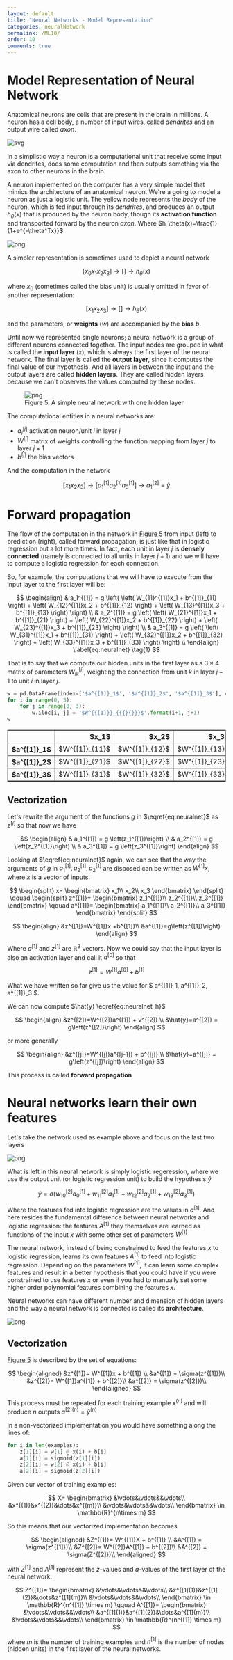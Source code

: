 ```yaml
---
layout: default
title: "Neural Networks - Model Representation"
categories: neuralNetwork
permalink: /ML10/
order: 10
comments: true
---
```


# Model Representation of Neural Network
Anatomical neurons are cells that are present in the brain in millions. A neuron has a cell body, a number of input wires, called *dendrites* and an output wire called *axon*.




    
![svg](ML-10-NeuralNetworkModelRepresentation_files/ML-10-NeuralNetworkModelRepresentation_2_0.svg)
    



In a simplistic way a neuron is a computational unit that receive some input via dendrites, does some computation and then outputs something via the axon to other neurons in the brain.

A neuron implemented on the computer has a very simple model that mimics the architecture of an anatomical neuron. We're a going to model a neuron as just a logistic unit. The yellow node represents the *body* of the neuron, which is fed input through its *dendrites*, and produces an output $h_\theta(x)$ that is produced by the neuron body, though its **activation function** and transported forward by the neuron *axon*. Where $h_\theta(x)=\frac{1}{1+e^{-\theta^Tx}}$


    
![png](ML-10-NeuralNetworkModelRepresentation_files/ML-10-NeuralNetworkModelRepresentation_4_0.png)
    


A simpler representation is sometimes used to depict a neural network

$$
[x_0x_1x_2x_3]\to[]\to h_\theta(x)
$$

where $x_0$ (sometimes called the bias unit) is usually omitted in favor of another representation:

$$
[x_1x_2x_3]\to[]\to h_\theta(x)
$$

and the parameters, or **weights** ($w$) are accompanied by the **bias** $b$.

Until now we represented single neurons; a neural network is a group of different neurons connected together. The input nodes are grouped in what is called the **input layer** ($x$), which is always the first layer of the neural network. The final layer is called the **output layer**, since it computes the final value of our hypothesis. And all layers in between the input and the output layers are called **hidden layers**. They are called hidden layers because we can't observes the values computed by these nodes.


    

<figure id="simpleann">
    <img src="{{site.baseurl}}/pages/ML-10-NeuralNetworkModelRepresentation_files/ML-10-NeuralNetworkModelRepresentation_7_0.png" alt="png">
    <figcaption>Figure 5. A simple neural network with one hidden layer</figcaption>
</figure>

The computational entities in a neural networks are:

* $a_i^{[j]}$  activation neuron/unit $i$ in layer $j$
* $W^{[j]}$ matrix of weights controlling the function mapping from layer $j$ to layer $j+1$ 
* $b^{[j]}$ the bias vectors

And the computation in the network

$$
\left[x_1 x_2 x_3 \right]\to \left[a_1^{[1]}a_2^{[1]}a_3^{[1]} \right]\to a_1^{[2]} \equiv \hat{y}
$$

# Forward propagation

The flow of the computation in the network in <a href="#simpleann">Figure 5</a> from input (left) to prediction (right), called forward propagation, is just like that in logistic regression but a lot more times. In fact, each unit in layer $j$ is **densely connected** (namely is connected to all units in layer $j+1$) and we will have to compute a logistic regression for each connection.

So, for example, the computations that we will have to execute from the input layer to the first layer will be:

$$
\begin{align}
& a_1^{[1]} =
g \left(
\left( W_{11}^{[1]}x_1 + b^{[1]}_{11} \right) + 
\left( W_{12}^{[1]}x_2 + b^{[1]}_{12} \right) +
\left( W_{13}^{[1]}x_3 + b^{[1]}_{13} \right)
\right) \\
& a_2^{[1]} = 
g \left(
\left( W_{21}^{[1]}x_1 + b^{[1]}_{21} \right) + 
\left( W_{22}^{[1]}x_2 + b^{[1]}_{22} \right) +
\left( W_{23}^{[1]}x_3 + b^{[1]}_{23} \right)
\right) \\
& a_3^{[1]} = 
g \left(
\left( W_{31}^{[1]}x_1 + b^{[1]}_{31} \right) + 
\left( W_{32}^{[1]}x_2 + b^{[1]}_{32} \right) +
\left( W_{33}^{[1]}x_3 + b^{[1]}_{33} \right)
\right) \\
\end{align}
\label{eq:neuralnet} \tag{1}
$$

That is to say that we compute our hidden units in the first layer as a $3\times 4$ matrix of parameters $W^{[j]}_{ik}$, weighting the connection from unit $k$ in layer $j-1$ to unit $i$ in layer $j$.




```python
w = pd.DataFrame(index=['$a^{[1]}_1$', '$a^{[1]}_2$', '$a^{[1]}_3$'], columns=['$x_1$', '$x_2$', '$x_3$'])
for i in range(0, 3):
    for j in range(0, 3):
        w.iloc[i, j] = '$W^{{[1]}}_{{{}{}}}$'.format(i+1, j+1)
w
```




<div>
<style scoped>
    .dataframe tbody tr th:only-of-type {
        vertical-align: middle;
    }

    .dataframe tbody tr th {
        vertical-align: top;
    }

    .dataframe thead th {
        text-align: right;
    }
</style>
<table border="1" class="dataframe">
  <thead>
    <tr style="text-align: right;">
      <th></th>
      <th>$x_1$</th>
      <th>$x_2$</th>
      <th>$x_3$</th>
    </tr>
  </thead>
  <tbody>
    <tr>
      <th>$a^{[1]}_1$</th>
      <td>$W^{[1]}_{11}$</td>
      <td>$W^{[1]}_{12}$</td>
      <td>$W^{[1]}_{13}$</td>
    </tr>
    <tr>
      <th>$a^{[1]}_2$</th>
      <td>$W^{[1]}_{21}$</td>
      <td>$W^{[1]}_{22}$</td>
      <td>$W^{[1]}_{23}$</td>
    </tr>
    <tr>
      <th>$a^{[1]}_3$</th>
      <td>$W^{[1]}_{31}$</td>
      <td>$W^{[1]}_{32}$</td>
      <td>$W^{[1]}_{33}$</td>
    </tr>
  </tbody>
</table>
</div>



## Vectorization
Let's rewrite the argument of the functions $g$ in $\eqref{eq:neuralnet}$ as $z^{[j]}$ so that now we have

$$
\begin{align}
& a_1^{[1]} = g \left(z_1^{[1]}\right) \\
& a_2^{[1]} = g \left(z_2^{[1]}\right) \\
& a_3^{[1]} = g \left(z_3^{[1]}\right)
\end{align}
$$

Looking at $\eqref{eq:neuralnet}$ again, we can see that the way the arguments of $g$ in $a_1^{[1]}, a_2^{[1]}, a_2^{[1]}$ are disposed can be written as $W^{[1]}x$, where $x$ is a vector of inputs.

$$
\begin{split}
x=
\begin{bmatrix}
x_1\\
x_2\\
x_3
\end{bmatrix}
\end{split}
\qquad
\begin{split}
z^{[1]}=
\begin{bmatrix}
z_1^{[1]}\\
z_2^{[1]}\\
z_3^{[1]}
\end{bmatrix}
\qquad
a^{[1]}=
\begin{bmatrix}
a_1^{[1]}\\
a_2^{[1]}\\
a_3^{[1]}
\end{bmatrix}
\end{split}
$$

$$
\begin{align}
&z^{[1]}=W^{[1]}x +b^{[1]}\\
&a^{[1]}=g\left(z^{[1]}\right)
\end{align}
$$

Where $a^{[1]}$ and $z^{[1]}$ are $\mathbb{R}^3$ vectors. Now we could say that the input layer is also an activation layer and call it $a^{[0]}$ so that

$$
z^{[1]}=W^{[1]}a^{[0]} + b^{[1]}
$$

What we have written so far give us the value for $ a^{[1]}_1, a^{[1]}_2, a^{[1]}_3 $.

We can now compute $\hat{y} \eqref{eq:neuralnet_h}$

$$
\begin{align}
&z^{[2]}=W^{[2]}a^{[1]} + v^{[2]} \\
&\hat{y}=a^{[2]} = g\left(z^{[2]}\right)
\end{align}
$$

or more generally

$$
\begin{align}
&z^{[j]}=W^{[j]}a^{[j-1]} + b^{[j]} \\
&\hat{y}=a^{[j]} = g\left(z^{[j]}\right)
\end{align}
$$


This process is called **forward propagation**

# Neural networks learn their own features
Let's take the network used as example above and focus on the last two layers


    
![png](ML-10-NeuralNetworkModelRepresentation_files/ML-10-NeuralNetworkModelRepresentation_13_0.png)
    


What is left in this neural network is simply logistic regeression, where we use the output unit (or logistic regression unit) to build the hypothesis $\hat{y}$

$$
\hat{y} = \sigma \left(w_{10}^{[2]}a_0^{[1]}+w_{11}^{[2]}a_1^{[1]}+w_{12}^{[2]}a_2^{[1]}+ w_{13}^{[2]}a_3^{[1]} \right)
$$

Where the features fed into logistic regression are the values in $a^{[1]}$. And here resides the fundamental difference between neural networks and logistic regression: the features $A^{[1]}$ they themselves are learned as functions of the input $x$ with some other set of parameters $W^{[1]}$

The neural network, instead of being constrained to feed the features $x$ to logistic regression, learns its own features $A^{[1]}$ to feed into logistic regression. Depending on the parameters $W^{[1]}$, it can learn some complex features and result in a better hypothesis that you could have if you were constrained to use features $x$ or even if you had to manually set some higher order polynomial features combining the features $x$.

Neural networks can have different number and dimension of hidden layers and the way a neural network is connected is called its **architecture**.


    
![png](ML-10-NeuralNetworkModelRepresentation_files/ML-10-NeuralNetworkModelRepresentation_15_0.png)
    


## Vectorization
<a href="#simpleann">Figure 5</a> is described by the set of equations:

$$
\begin{aligned}
&z^{[1]}= W^{[1]}x + b^{[1]} \\
&a^{[1]} = \sigma(z^{[1]})\\
&z^{[2]}= W^{[1]}a^{[1]} + b^{[2]}\\
&a^{[2]} = \sigma(z^{[2]})\\
\end{aligned}
$$

This process must be repeated for each training example $x^{(n)}$ and will produce $n$ outputs $a^{[2](n)} = \hat{y}^{(n)}$

In a non-vectorized implementation you would have something along the lines of:

```python
for i in len(examples):
    z[1][i] = w[1] @ x(i) + b[i]
    a[1][i] = sigmoid(z[1][i])
    z[2][i] = w[2] @ x(i) + b[i]
    a[2][i] = sigmoid(z[2][i])
```

Given our vector of training examples:

$$
X=
\begin{bmatrix}
&\vdots&\vdots&&\vdots\\
&x^{(1)}&x^{(2)}&\dots&x^{(m)}\\
&\vdots&\vdots&&\vdots\\
\end{bmatrix} \in \mathbb{R}^{n\times m}
$$

So this means that our vectorized implementation becomes

$$
\begin{aligned}
&Z^{[1]}= W^{[1]}X + b^{[1]} \\
&A^{[1]} = \sigma(z^{[1]})\\
&Z^{[2]}= W^{[2]}A^{[1]} + b^{[2]}\\
&A^{[2]} = \sigma(Z^{[2]})\\
\end{aligned}
$$

with $Z^{[1]}$ and $A^{[1]}$ represent the $z$-values and $a$-values of the first layer of the neural network:

$$
Z^{[1]}=
\begin{bmatrix}
&\vdots&\vdots&&\vdots\\
&z^{[1](1)}&z^{[1](2)}&\dots&z^{[1](m)}\\
&\vdots&\vdots&&\vdots\\
\end{bmatrix} \in \mathbb{R}^{n^{[1]} \times m} 
\qquad 
A^{[1]}=
\begin{bmatrix}
&\vdots&\vdots&&\vdots\\
&a^{[1](1)}&a^{[1](2)}&\dots&a^{[1](m)}\\
&\vdots&\vdots&&\vdots\\
\end{bmatrix} \in \mathbb{R}^{n^{[1]} \times m}
$$

where $m$ is the number of training examples and $n^{[1]}$ is the number of nodes (hidden units) in the first layer of the neural networks.
